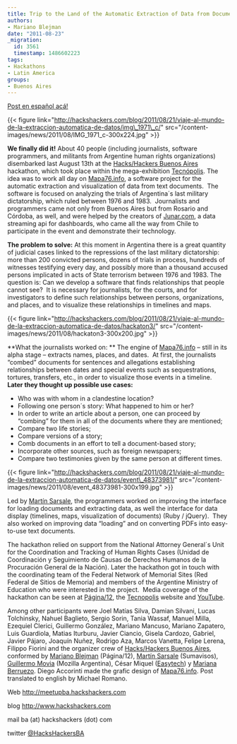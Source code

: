 ```yaml
---
title: Trip to the Land of the Automatic Extraction of Data from Documents
authors:
- Mariano Blejman
date: "2011-08-23"
_migration:
  id: 3561
  timestamp: 1486602223
tags:
- Hackathons
- Latin America
groups:
- Buenos Aires
---
```


[Post en español acá!][1]

{{< figure link="http://hackshackers.com/blog/2011/08/21/viaje-al-mundo-de-la-extraccion-automatica-de-datos/img\_1971\_c/" src="/content-images/news/2011/08/IMG\_1971\_c-300x224.jpg" >}}

**We finally did it!** About 40 people (including journalists, software programmers, and militants from Argentine human rights organizations) disembarked last August 13th at the [Hacks/Hackers Buenos Aires][2] hackathon, which took place within the mega-exhibition [Tecnópolis][3]. The idea was to work all day on [Mapa76.info][4], a software project for the automatic extraction and visualization of data from text documents.  The software is focused on analyzing the trials of Argentina´s last military dictatorship, which ruled between 1976 and 1983.  Journalists and programmers came not only from Buenos Aires but from Rosario and Córdoba, as well, and were helped by the creators of [Junar.com][5], a data streaming api for dashboards, who came all the way from Chile to participate in the event and demonstrate their technology.

**The problem to solve:** At this moment in Argentina there is a great quantity of judicial cases linked to the repressions of the last military dictatorship: more than 200 convicted persons, dozens of trials in process, hundreds of witnesses testifying every day, and possibly more than a thousand accused persons implicated in acts of State terrorism between 1976 and 1983. The question is: Can we develop a software that finds relationships that people cannot see?  It is necessary for journalists, for the courts, and for investigators to define such relationships between persons, organizations, and places, and to visualize these relationships in timelines and maps.

{{< figure link="http://hackshackers.com/blog/2011/08/21/viaje-al-mundo-de-la-extraccion-automatica-de-datos/hackaton3/" src="/content-images/news/2011/08/hackaton3-300x200.jpg" >}}

**What the journalists worked on: ** The engine of [Mapa76.info][4] – still in its alpha stage – extracts names, places, and dates.  At first, the journalists “combed” documents for sentences and allegations establishing relationships between dates and special events such as sequestrations, tortures, transfers, etc., in order to visualize those events in a timeline.  **Later they thought up possible use cases:**

  * Who was with whom in a clandestine location?
  * Following one person´s story: What happened to him or her?
  * In order to write an article about a person, one can proceed by “combing” for them in all of the documents where they are mentioned;
  * Compare two life stories;
  * Compare versions of a story;
  * Comb documents in an effort to tell a document-based story;
  * Incorporate other sources, such as foreign newspapers;
  * Compare two testimonies given by the same person at different times.

{{< figure link="http://hackshackers.com/blog/2011/08/21/viaje-al-mundo-de-la-extraccion-automatica-de-datos/event\_48373981/" src="/content-images/news/2011/08/event\_48373981-300x199.jpg" >}}

Led by [Martín Sarsale][6], the programmers worked on improving the interface for loading documents and extracting data, as well the interface for data display (timelines, maps, visualization of documents) (Ruby / jQuery).  They also worked on improving data “loading” and on converting PDFs into easy-to-use text documents.

The hackathon relied on support from the National Attorney General´s Unit for the Coordination and Tracking of Human Rights Cases (Unidad de Coordinación y Seguimiento de Causas de Derechos Humanos de la Procuración General de la Nación). Later the hackathon got in touch with the coordinating team of the Federal Network of Memorial Sites (Red Federal de Sitios de Memoria) and members of the Argentine Ministry of Education who were interested in the project.  Media coverage of the hackathon can be seen at [Página/12][7], the [Tecnopolis][8] website and [YouTube][9].

Among other participants were Joel Matías Silva, Damian Silvani, Lucas Tolchinsky, Nahuel Baglieto, Sergio Sorin, Tania Wassaf, Manuel Milla, Ezequiel Clerici, Guillermo González, Mariano Mancuso, Mariano Zapatero, Luis Guardiola, Matias Iturburu, Javier Ciancio, Gisela Cardozo, Gabriel, Javier Pájaro, Joaquín Nuñez, Rodrigo Aza, Marcos Vanetta, Felipe Lerena, Filippo Fiorini and the organizer crew of [Hacks/Hackers Buenos Aires][2], conformed by [Mariano Blejman][10] (Página/12), [Martín Sarsale][6] (Sumavisos), [Guillermo Movia][11] (Mozilla Argentina), César Miquel ([Easytech][12]) y [Mariana Berruezo][13]. Diego Accorinti made the grafic design of [Mapa76.info][4]. Post translated to english by Michael Romano.

Web <http://meetupba.hackshackers.com>

blog <http://www.hackshackers.com>

mail ba (at) hackshackers (dot) com

twitter [@HacksHackersBA][14]

 [1]: http://wp.me/pO4rB-UZ
 [2]: http://meetupba.hackshackers.com
 [3]: http://www.tecnopolis.ar
 [4]: http://mapa76.info
 [5]: http://www.junar.com
 [6]: http://www.twitter.com/runixo
 [7]: http://www.pagina12.com.ar/diario/sociedad/3-174379-2011-08-13.html
 [8]: http://tecnopolis.ar/noticiasdetecnopolis/?p=2943
 [9]: http://www.youtube.com/watch?v=0ByvJ7J2_TY
 [10]: http://www.twitter.com/blejman
 [11]: http://www.twitter.com/deimidis
 [12]: http://www.easytech.com.ar
 [13]: http://www.twitter.com/Myberru
 [14]: http://www.twitter.com/HacksHackersBA